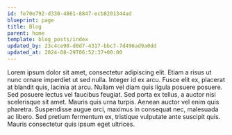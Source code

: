```yaml
---
id: fe70e792-d330-4861-8847-ecb8201344ad
blueprint: page
title: Blog
parent: home
template: blog_posts/index
updated_by: 23c4ce98-d0d7-4317-bbc7-7d496ad9a0dd
updated_at: 2024-08-29T06:52:37+00:00
---
```

Lorem ipsum dolor sit amet, consectetur adipiscing elit. Etiam a risus ut nunc ornare imperdiet ut sed nulla. Integer id ex arcu. Fusce elit ex, placerat at blandit quis, lacinia at arcu. Nullam vel diam quis ligula posuere posuere. Sed posuere lectus vel faucibus feugiat. Sed porta ex tellus, a auctor nisi scelerisque sit amet. Mauris quis urna turpis. Aenean auctor vel enim quis pharetra. Suspendisse augue orci, maximus in consequat nec, malesuada ac libero. Sed pretium fermentum ex, tristique vulputate ante suscipit quis. Mauris consectetur quis ipsum eget ultrices.